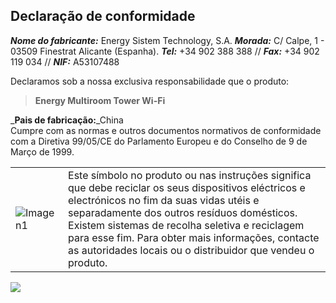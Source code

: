 ## Declaração de conformidade

_**Nome do fabricante:**_ Energy Sistem Technology, S.A.
_**Morada:**_ C/ Calpe, 1 - 03509 Finestrat Alicante (Espanha).
_**Tel:**_ +34 902 388 388 // _**Fax:**_ +34 902 119 034 // _**NIF:**_  A53107488


Declaramos sob a nossa exclusiva responsabilidade que o produto:

>**Energy Multiroom Tower Wi-Fi**

_**Pais de fabricação:**_China<br>
Cumpre com as normas e outros documentos normativos de conformidade com a Diretiva 99/05/CE do Parlamento Europeu e do Conselho de 9 de Março de 1999. 

|  |  |
|:-------|:-------|
|![Imagen1](http://static.energysistem.com/images/manuals/39930/52d42d0e441fc.jpg) | Este símbolo no produto ou nas instruções significa que debe reciclar os seus dispositivos eléctricos e electrónicos no fim da suas vidas utéis e separadamente dos outros resíduos domésticos. Existem sistemas de recolha seletiva e reciclagem para esse fim. Para obter mais informações, contacte as autoridades locais ou o distribuidor que vendeu o produto.|

   ![](http://static.energysistem.com/images/manuals/39052/54887c2a4f567.jpg)

